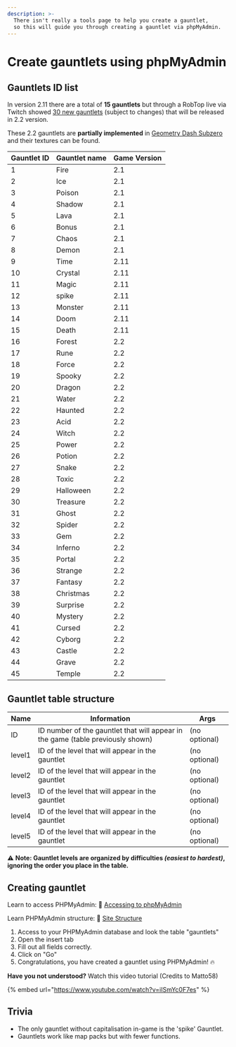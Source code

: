 ```yaml
---
description: >-
  There isn't really a tools page to help you create a gauntlet,
  so this will guide you through creating a gauntlet via phpMyAdmin.
---
```


# Create gauntlets using phpMyAdmin

## Gauntlets ID list

In version 2.11 there are a total of **15 gauntlets** but through a RobTop live via Twitch showed [30 new gauntlets](https://youtu.be/HWMdI-7Myns) (subject to changes) that will be released in 2.2 version.

These 2.2 gauntlets are **partially implemented** in [Geometry Dash Subzero](https://play.google.com/store/apps/details?id=com.robtopx.geometrydashsubzero) and their textures can be found.

| Gauntlet ID | Gauntlet name | Game Version |
| -- | ------------- | ------------ |
| 1| Fire| 2.1 |
| 2| Ice| 2.1 |
| 3| Poison| 2.1 |
| 4| Shadow| 2.1 |
| 5| Lava| 2.1 |
| 6| Bonus| 2.1 |
| 7| Chaos| 2.1 | 
| 8| Demon| 2.1 | 
| 9| Time| 2.11 |
| 10| Crystal| 2.11 |
| 11| Magic| 2.11 |
| 12| spike| 2.11 |
| 13| Monster| 2.11 |
| 14| Doom| 2.11 |
| 15| Death| 2.11 |
| 16| Forest| 2.2 |
| 17| Rune| 2.2 |
| 18| Force| 2.2 |
| 19| Spooky| 2.2 |
| 20| Dragon| 2.2 |
| 21| Water| 2.2 |
| 22| Haunted| 2.2 |
| 23| Acid| 2.2 |
| 24| Witch| 2.2 |
| 25| Power| 2.2 |
| 26| Potion| 2.2 |
| 27| Snake| 2.2 |
| 28| Toxic| 2.2 |
| 29| Halloween| 2.2 |
| 30| Treasure| 2.2 |
| 31| Ghost| 2.2 |
| 32| Spider| 2.2 |
| 33| Gem| 2.2 |
| 34| Inferno| 2.2 |
| 35| Portal| 2.2 |
| 36| Strange| 2.2 |
| 37| Fantasy| 2.2 |
| 38| Christmas| 2.2 |
| 39| Surprise| 2.2 |
| 40| Mystery| 2.2 |
| 41| Cursed| 2.2 |
| 42| Cyborg| 2.2 |
| 43| Castle| 2.2 |
| 44| Grave| 2.2 |
| 45| Temple| 2.2 |

## Gauntlet table structure

| Name | Information | Args |
| ---- | ----------- | ---- |
| ID | ID number of the gauntlet that will appear in the game (table previously shown) | (no optional) |
| level1 | ID of the level that will appear in the gauntlet | (no optional) |
| level2 | ID of the level that will appear in the gauntlet | (no optional) |
| level3 | ID of the level that will appear in the gauntlet | (no optional) |
| level4 | ID of the level that will appear in the gauntlet | (no optional) |
| level5 | ID of the level that will appear in the gauntlet | (no optional) |

⚠ **Note: Gauntlet levels are organized by difficulties _(easiest to hardest)_, ignoring the order you place in the table.**

## Creating gauntlet

Learn to access PHPMyAdmin: 🔐 [Accessing to phpMyAdmin](site-structure.md)

Learn PHPMyAdmin structure: 🔐 [Site Structure](site-structure.md)


1. Access to your PHPMyAdmin database and look the table "gauntlets"
2. Open the insert tab
3. Fill out all fields correctly.
4. Click on "Go"
5. Congratulations, you have created a gauntlet using PHPMyAdmin! 🔥

**Have you not understood?** Watch this video tutorial (Credits to Matto58)

{% embed url="https://www.youtube.com/watch?v=iISmYc0F7es" %}

## Trivia

- The only gauntlet without capitalisation in-game is the 'spike' Gauntlet.
- Gauntlets work like map packs but with fewer functions.